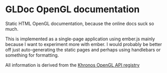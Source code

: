 # GLDoc OpenGL documentation

Static HTML OpenGL documentation, because the online docs suck so much.

This is implemented as a single-page application using ember.js mainly because I want to experiment more with ember. I would probably be better off just auto-generating the static pages and perhaps using handlebars or something for formatting.

All information is derived from the [Khronos OpenGL API registry](https://cvs.khronos.org/svn/repos/ogl/trunk/doc/registry/public/api/gl.xml)
